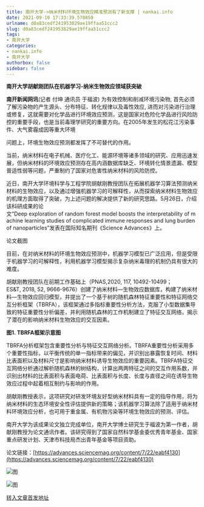 ```yaml
---
title: 南开大学->纳米材料环境生物效应精准预测有了新支撑 | nankai.info
date: 2021-09-10 17:33:39.578850
urlname: d0a83cedf241953829ae19ffaa51ccc2
slug: d0a83cedf241953829ae19ffaa51ccc2
tags: 
- 南开大学
categories:
- nankai.info
- 南开大学
authorbox: false
sidebar: false
---
```

**南开大学胡献刚团队在机器学习-纳米生物效应领域获突破**

**南开新闻网讯**(记者 付坤 通讯员 于福波) 为有效控制和削减环境污染物, 首先必须了解污染物的产生源头、分布特征、转化规律以及毒性效应, 进而对污染进行治理或修复，这就需要对化学品进行环境效应预测，这是国家对危险化学品进行风险防控的重要手段，也是当前毒理学研究的重要方向。在2005年发生的松花江污染事件、大气雾霾成因等重大环境
<!--more-->
问题上，环境生物效应预测都发挥了不可替代的作用。

当前，纳米材料在电子机械、医疗化工、能源环境等诸多领域的研究、应用迅速发展，但纳米材料的环境效应预测存在高内涵数据库缺乏、环境转化情景遗漏、模型普适性弱等问题，严重制约了国家对危害性纳米材料的风险防控。

近日，南开大学环境科学与工程学院胡献刚教授团队在拓展机器学习算法预测纳米材料的生物效应，以及通过增强机器学习的可解释性，从而探索纳米材料生物效应的机理方面取得了突破，为上述问题的解决提供了新的研究思路。5月26日，介绍该科研成果的论文“Deep exploration of random forest model boosts the interpretability of machine learning studies of complicated immune responses and lung burden of nanoparticles”发表在国际知名期刊《Science Advances》上。

论文截图

目前，在对纳米材料的环境生物效应预测中，机器学习模型已广泛应用，但是受限于机器学习的可解释性，利用机器学习模型揭示复杂纳米毒理的机制仍具有很大的难度。

胡献刚教授团队在前期工作基础上（PNAS,2020, 117, 10492-10499；ES&T, 2018, 52, 9666-9676）创建了纳米材料—生物效应数据库，构建了纳米材料—生物效应回归模型，并提出了一个基于树的随机森林特征重要性和特征网络交互分析框架（TBRFA），该框架通过多指标重要性分析方法，克服了小型数据集导致的特征重要性分析偏差，并利用随机森林的工作机制建立了特征交互网络，揭示了潜在的影响纳米材料生物效应的交互因素。

**图1. TBRFA框架示意图**

TBRFA分析框架包含重要性分析与特征交互网络分析。TBRFA重要性分析采用多个重要性指标，以平衡传统的单一指标带来的偏见，并识别出暴露恢复时间、材料比表面积以及材料尺寸是影响纳米材料诱导生物效应的重要因素。TBRFA特征交互网络分析通过解析随机森林的树结构，计算出两两特征之间的交互作用系数，并识别出材料的比表面积与表面电荷、比表面积与长度、长度与直径之间在诱导生物效应过程中起着相互制约与影响的作用。

胡献刚教授表示，这项研究对研发环境友好型纳米材料具有一定的指导作用，将为纳米材料的生态环境安全性评估提供新的策略；该机器学习算法除了适用于纳米材料环境效应分析，也可用于重金属、有机物污染等环境生物效应的预测、评估。

南开大学为该成果论文独立完成单位，南开大学博士研究生于福波为第一作者，胡献刚教授为论文通讯作者。该研究得到了国家自然科学基金委优秀青年基金、国家重点研发计划、天津市科技局杰出青年基金等项目资助。

论文链接：[https://advances.sciencemag.org/content/7/22/eabf4130](https://advances.sciencemag.org/content/7/22/eabf4130)

![图](http://news.nankai.edu.cn/pic/003/000/391/00300039199_9c66fe3d.jpg)

![图](http://news.nankai.edu.cn/pic/003/000/391/00300039198_969f7967.jpg)

[转入文章首发地址](http://news.nankai.edu.cn/ywsd/system/2021/05/27/030046319.shtml)
